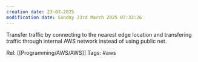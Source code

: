 ```yaml
---
creation date: 23-03-2025
modification date: Sunday 23rd March 2025 07:33:26
---
```


Transfer traffic by connecting to the nearest edge location and transfering traffic through internal AWS network instead of using public net.


Rel: [[Programming/AWS/AWS]]
Tags: #aws

